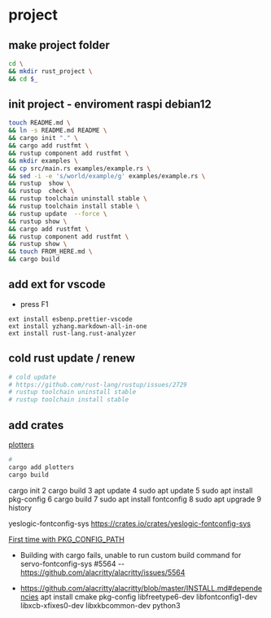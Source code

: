 # project

## make project folder

```bash
cd \
&& mkdir rust_project \
&& cd $_ 
```

## init project - enviroment  raspi debian12 

```bash
touch README.md \
&& ln -s README.md README \
&& cargo init "." \
&& cargo add rustfmt \
&& rustup component add rustfmt \
&& mkdir examples \
&& cp src/main.rs examples/example.rs \
&& sed -i -e 's/world/example/g' examples/example.rs \
&& rustup  show \
&& rustup  check \
&& rustup toolchain uninstall stable \
&& rustup toolchain install stable \
&& rustup update  --force \
&& rustup show \
&& cargo add rustfmt \
&& rustup component add rustfmt \
&& rustup show \
&& touch FROM_HERE.md \ 
&& cargo build 
```

## add ext for vscode 

- press F1 
```
ext install esbenp.prettier-vscode
ext install yzhang.markdown-all-in-one
ext install rust-lang.rust-analyzer
```

## cold rust update / renew

```bash
# cold update 
# https://github.com/rust-lang/rustup/issues/2729
# rustup toolchain uninstall stable
# rustup toolchain install stable
```

## add crates

[plotters](https://crates.io/crates/plotters)
```bash
# 
cargo add plotters
cargo build
```

cargo init
    2  cargo build
    3  apt update
    4  sudo apt update
    5  sudo apt install pkg-config
    6  cargo build
    7  sudo apt install fontconfig
    8  sudo apt upgrade
    9  history 

yeslogic-fontconfig-sys
https://crates.io/crates/yeslogic-fontconfig-sys 

[First time with PKG_CONFIG_PATH](https://forums.debian.net/viewtopic.php?t=159260)

-  Building with cargo fails, unable to run custom build command for servo-fontconfig-sys #5564 
-- https://github.com/alacritty/alacritty/issues/5564

- https://github.com/alacritty/alacritty/blob/master/INSTALL.md#dependencies
apt install cmake pkg-config libfreetype6-dev libfontconfig1-dev libxcb-xfixes0-dev libxkbcommon-dev python3